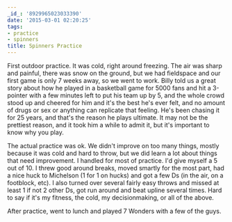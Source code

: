 ```yaml
---
_id_: '8929965023033390'
date: '2015-03-01 02:20:25'
tags:
- practice
- spinners
title: Spinners Practice
---
```


First outdoor practice. It was cold, right around freezing. The air was sharp and painful, there was snow on the ground, but we had fieldspace and our
first game is only 7 weeks away, so we went to work. Billy told us a great story about how he played in a basketball game for 5000 fans and hit a
3-pointer with a few minutes left to put his team up by 5, and the whole crowd stood up and cheered for him and it's the best he's ever felt, and no
amount of drugs or sex or anything can replicate that feeling. He's been chasing it for 25 years, and that's the reason he plays ultimate. It may not be
the prettiest reason, and it took him a while to admit it, but it's important to know why you play.

The actual practice was ok. We didn't improve on too many things, mostly because it was cold and hard to throw, but we did learn a lot about things that
need improvement. I handled for most of practice. I'd give myself a 5 out of 10. I threw good around breaks, moved smartly for the most part, had a nice
huck to Michelson (1 for 1 on hucks) and got a few Ds (in the air, on a footblock, etc). I also turned over several fairly easy throws and missed at least
1 if not 2 other Ds, got run around and beat upline several times. Hard to say if it's my fitness, the cold, my decisionmaking, or all of the above.

After practice, went to lunch and played 7 Wonders with a few of the guys.

